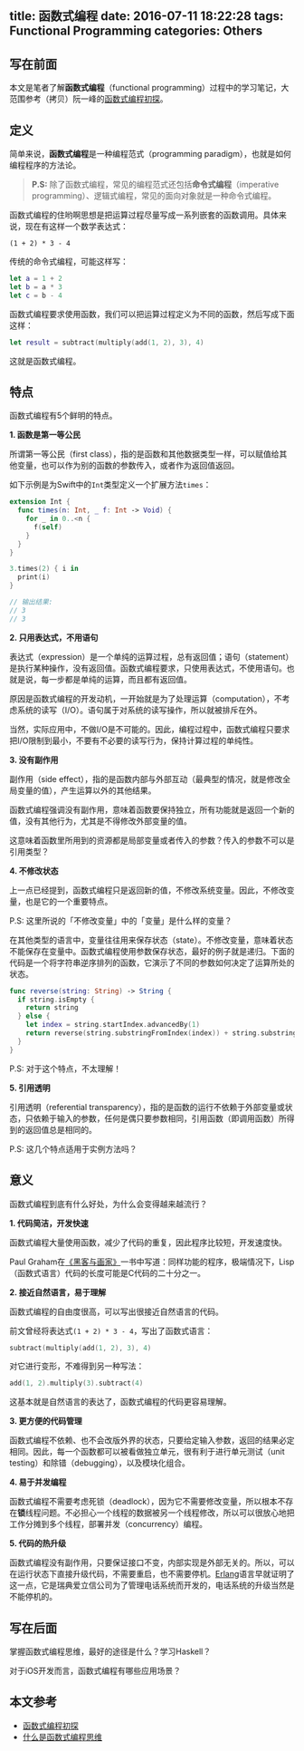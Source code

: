 title: 函数式编程
date: 2016-07-11 18:22:28
tags: Functional Programming
categories: Others
---

## 写在前面

本文是笔者了解**函数式编程**（functional programming）过程中的学习笔记，大范围参考（拷贝）阮一峰的[函数式编程初探](http://www.ruanyifeng.com/blog/2012/04/functional_programming.html)。

## 定义

简单来说，**函数式编程**是一种编程范式（programming paradigm），也就是如何编程程序的方法论。

>**P.S:** 除了函数式编程，常见的编程范式还包括**命令式编程**（imperative programming）、逻辑式编程，常见的面向对象就是一种命令式编程。

函数式编程的住哟啊思想是把运算过程尽量写成一系列嵌套的函数调用。具体来说，现在有这样一个数学表达式：

```
(1 + 2) * 3 - 4
```

传统的命令式编程，可能这样写：

```swift
let a = 1 + 2
let b = a * 3
let c = b - 4
```

函数式编程要求使用函数，我们可以把运算过程定义为不同的函数，然后写成下面这样：

```swift
let result = subtract(multiply(add(1, 2), 3), 4)
```

这就是函数式编程。

## 特点

函数式编程有5个鲜明的特点。

**1. 函数是第一等公民**

所谓第一等公民（first class），指的是函数和其他数据类型一样，可以赋值给其他变量，也可以作为别的函数的参数传入，或者作为返回值返回。

如下示例是为Swift中的`Int`类型定义一个扩展方法`times`：

```swift
extension Int {
  func times(n: Int, _ f: Int -> Void) {
    for _ in 0..<n {
      f(self)
    }
  }
}

3.times(2) { i in
  print(i)
}

// 输出结果:
// 3
// 3
```

**2. 只用表达式，不用语句**

表达式（expression）是一个单纯的运算过程，总有返回值；语句（statement）是执行某种操作，没有返回值。函数式编程要求，只使用表达式，不使用语句。也就是说，每一步都是单纯的运算，而且都有返回值。

原因是函数式编程的开发动机，一开始就是为了处理运算（computation），不考虑系统的读写（I/O）。语句属于对系统的读写操作，所以就被排斥在外。

当然，实际应用中，不做I/O是不可能的。因此，编程过程中，函数式编程只要求把I/O限制到最小，不要有不必要的读写行为，保持计算过程的单纯性。

**3. 没有副作用**

副作用（side effect），指的是函数内部与外部互动（最典型的情况，就是修改全局变量的值），产生运算以外的其他结果。

函数式编程强调没有副作用，意味着函数要保持独立，所有功能就是返回一个新的值，没有其他行为，尤其是不得修改外部变量的值。

这意味着函数里所用到的资源都是局部变量或者传入的参数？传入的参数不可以是引用类型？

**4. 不修改状态**

上一点已经提到，函数式编程只是返回新的值，不修改系统变量。因此，不修改变量，也是它的一个重要特点。

P.S: 这里所说的「不修改变量」中的「变量」是什么样的变量？

在其他类型的语言中，变量往往用来保存状态（state）。不修改变量，意味着状态不能保存在变量中。函数式编程使用参数保存状态，最好的例子就是递归。下面的代码是一个将字符串逆序排列的函数，它演示了不同的参数如何决定了运算所处的状态。

```swift
func reverse(string: String) -> String {
  if string.isEmpty {
    return string
  } else {
    let index = string.startIndex.advancedBy(1)
    return reverse(string.substringFromIndex(index)) + string.substringToIndex(index)
  }
}
```

P.S: 对于这个特点，不太理解！

**5. 引用透明**

引用透明（referential transparency），指的是函数的运行不依赖于外部变量或状态，只依赖于输入的参数，任何是偶只要参数相同，引用函数（即调用函数）所得到的返回值总是相同的。

P.S: 这几个特点适用于实例方法吗？

## 意义

函数式编程到底有什么好处，为什么会变得越来越流行？

**1. 代码简洁，开发快速**

函数式编程大量使用函数，减少了代码的重复，因此程序比较短，开发速度快。

Paul Graham在[《黑客与画家》](http://www.ruanyifeng.com/docs/pg/)一书中写道：同样功能的程序，极端情况下，Lisp（函数式语言）代码的长度可能是C代码的二十分之一。

**2. 接近自然语言，易于理解**

函数式编程的自由度很高，可以写出很接近自然语言的代码。

前文曾经将表达式`(1 + 2) * 3 - 4`，写出了函数式语言：

```swift
subtract(multiply(add(1, 2), 3), 4)
```

对它进行变形，不难得到另一种写法：

```swift
add(1, 2).multiply(3).subtract(4)
```

这基本就是自然语言的表达了，函数式编程的代码更容易理解。

**3. 更方便的代码管理**

函数式编程不依赖、也不会改版外界的状态，只要给定输入参数，返回的结果必定相同。因此，每一个函数都可以被看做独立单元，很有利于进行单元测试（unit testing）和除错（debugging），以及模块化组合。

**4. 易于并发编程**

函数式编程不需要考虑死锁（deadlock），因为它不需要修改变量，所以根本不存在**锁**线程问题。不必担心一个线程的数据被另一个线程修改，所以可以很放心地把工作分摊到多个线程，部署并发（concurrency）编程。

**5. 代码的热升级**

函数式编程没有副作用，只要保证接口不变，内部实现是外部无关的。所以，可以在运行状态下直接升级代码，不需要重启，也不需要停机。[Erlang](https://en.wikipedia.org/wiki/Erlang_(programming_language))语言早就证明了这一点，它是瑞典爱立信公司为了管理电话系统而开发的，电话系统的升级当然是不能停机的。

## 写在后面

掌握函数式编程思维，最好的途径是什么？学习Haskell？

对于iOS开发而言，函数式编程有哪些应用场景？

## 本文参考

* [函数式编程初探](http://www.ruanyifeng.com/blog/2012/04/functional_programming.html)
* [什么是函数式编程思维](https://www.zhihu.com/question/28292740/answer/40336090)

